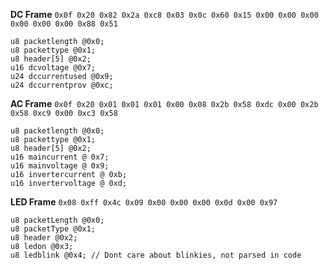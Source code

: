 **DC Frame**
`0x0f 0x20 0x82 0x2a 0xc8 0x03 0x0c 0x60 0x15 0x00 0x00 0x00 0x00 0x00 0x00 0x88 0x51`

    u8 packetlength @0x0;
    u8 packettype @0x1;
    u8 header[5] @0x2;
    u16 dcvoltage @0x7;
    u24 dccurrentused @0x9;
    u24 dccurrentprov @0xc;



**AC Frame**
`0x0f 0x20 0x01 0x01 0x01 0x00 0x08 0x2b 0x58 0xdc 0x00 0x2b 0x58 0xc9 0x00 0xc3 0x58`

    u8 packetlength @0x0;
    u8 packettype @0x1;
    u8 header[5] @0x2;
    u16 maincurrent @ 0x7;
    u16 mainvoltage @ 0x9;
    u16 invertercurrent @ 0xb;
    u16 invertervoltage @ 0xd;



**LED Frame**
`0x08 0xff 0x4c 0x09 0x00 0x00 0x00 0x0d 0x00 0x97`

    u8 packetLength @0x0;
    u8 packetType @0x1;
    u8 header @0x2;
    u8 ledon @0x3;
    u8 ledblink @0x4; // Dont care about blinkies, not parsed in code